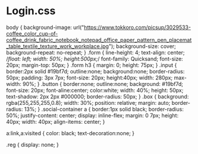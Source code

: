 # Login.css
body
{
	background-image: url("https://www.tokkoro.com/picsup/3029533-coffee_color_cup-of-coffee_drink_fabric_notebook_notepad_office_paper_pattern_pen_placemat_table_textile_texture_work_workplace.jpg");
	background-size: cover;
	background-repeat: no-repeat;
}
.form
{
	line-height: 4;
	text-align: center;
	/*float: left;
	width: 50%;
	height:500px;*/
	font-family: Quicksand;
	font-size: 20px;
	margin-top: 50px;
}
.form h3
{
	margin: 0;
	height: 75px;
}
.input
{
	border:2px solid #19bf7d;
	outline:none;
	background:none;
	border-radius: 50px;
	padding: 3px 7px;
	font-size: 20px;
	height:40px;
	width: 280px;
	max-width: 90%;
}
.button
{
	border:none;
	outline:none;
	background: #19bf7d;
	font-size: 20px;
	font-aline:center;
	color:white;
	width: 40%;
	height: 50px;
	text-shadow: 2px 2px #000000;
	border-radius: 50px;
}
.box
{
	background: rgba(255,255,255,0.8);
	width: 30%;
	position: relative;
	margin: auto;
	border-radius: 13%;
}
.social-container a
{
	border:1px solid black;
	border-radius: 50%;
	justify-content: center;
	display: inline-flex;
	margin: 0 7px;
	height: 40px;
	width: 40px;
	align-items: center;
}

a:link,a:visited
{
	color: black;
	text-decoration:none;
}

.reg
{
	display: none;
}
